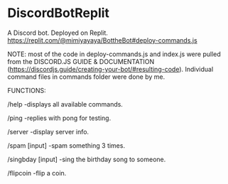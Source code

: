 # DiscordBotReplit
A Discord bot. Deployed on Replit. 
https://replit.com/@mimiyayaya/BottheBot#deploy-commands.js

NOTE: most of the code in deploy-commands.js and index.js were pulled from the DISCORD.JS GUIDE & DOCUMENTATION (https://discordjs.guide/creating-your-bot/#resulting-code). Individual command files in commands folder were done by me.


FUNCTIONS:

/help
-displays all available commands.

/ping
-replies with pong for testing.

/server
-display server info.

/spam [input]
-spam something 3 times.

/singbday [input]
-sing the birthday song to someone.

/flipcoin
-flip a coin.
